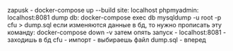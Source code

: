 zapusk - docker-compose up --build
site: localhost
phpmyadmin: localhost:8081
dump db: docker-compose exec db mysqldump -u root -p cfu > dump.sql
если изменяются данные в бд, то нужно прописать эту команду: docker-compose down -v
затем опять запуск - localhost:8081 - заходишь в бд cfu - импорт - выбираешь файл dump.sql - вперед
